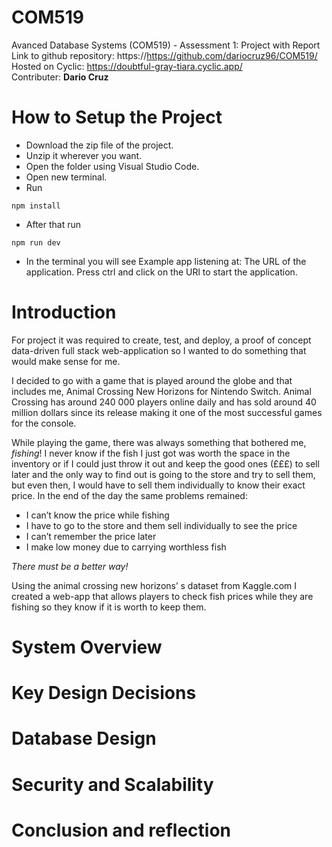# COM519
Avanced Database Systems (COM519) - Assessment 1: Project with Report
Link to github repository: https://https://github.com/dariocruz96/COM519/<br>
Hosted on Cyclic: https://doubtful-gray-tiara.cyclic.app/<br>
Contributer: <strong>Dario Cruz</strong>
# How to Setup the Project 
- Download the zip file of the project.
- Unzip it wherever you want.
- Open the folder using Visual Studio Code.
- Open new terminal.
- Run 
```
npm install
```
- After that run 
```
npm run dev
```
- In the terminal you will see Example app listening at: The URL of the application. Press ctrl and click on the URl to start the application.
# Introduction
  For project it was required to create, test, and deploy, a proof of concept data-driven full stack web-application so I wanted to do something that would make sense for me.

  I decided to go with a game that is played around the globe and that includes me, Animal Crossing New Horizons for Nintendo Switch.
Animal Crossing has around 240 000 players online daily and has sold around 40 million dollars since its release making it one of the most successful games for the console.

  While playing the game, there was always something that bothered me, *fishing*! I never know if the fish I just got was worth the space in the inventory or if I could just throw it out and keep the good ones (£££) to sell later and the only way to find out is going to the store and try to sell them, but even then, I would have to sell them individually to know their exact price.
In the end of the day the same problems remained:
-	I can’t know the price while fishing
-	I have to go to the store and them sell individually to see the price
-	I can’t remember the price later
-	I make low money due to carrying worthless fish

*There must be a better way!*

  Using the animal crossing new horizons’ s dataset from Kaggle.com I created a web-app that allows players to check fish prices while they are fishing so they know if it is worth to keep them.



# System Overview

# Key Design Decisions

# Database Design

# Security and Scalability

# Conclusion and reflection
